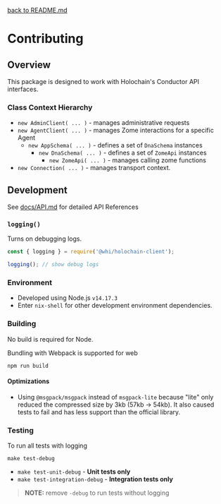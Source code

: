 [back to README.md](README.md)

# Contributing

## Overview
This package is designed to work with Holochain's Conductor API interfaces.

### Class Context Hierarchy

- `new AdminClient( ... )` - manages administrative requests
- `new AgentClient( ... )` - manages Zome interactions for a specific Agent
  - `new AppSchema( ... )` - defines a set of `DnaSchema` instances
    - `new DnaSchema( ... )` - defines a set of `ZomeApi` instances
      - `new ZomeApi( ... )` - manages calling zome functions
- `new Connection( ... )` - manages transport context.


## Development

See [docs/API.md](docs/API.md) for detailed API References

### `logging()`
Turns on debugging logs.

```javascript
const { logging } = require('@whi/holochain-client');

logging(); // show debug logs
```

### Environment

- Developed using Node.js `v14.17.3`
- Enter `nix-shell` for other development environment dependencies.

### Building
No build is required for Node.

Bundling with Webpack is supported for web
```
npm run build
```

#### Optimizations

- Using `@msgpack/msgpack` instead of `msgpack-lite` because "lite" only reduced the compressed size
  by 3kb (57kb -> 54kb).  It also caused tests to fail and has less support than the official
  library.

### Testing

To run all tests with logging
```
make test-debug
```

- `make test-unit-debug` - **Unit tests only**
- `make test-integration-debug` - **Integration tests only**

> **NOTE:** remove `-debug` to run tests without logging
